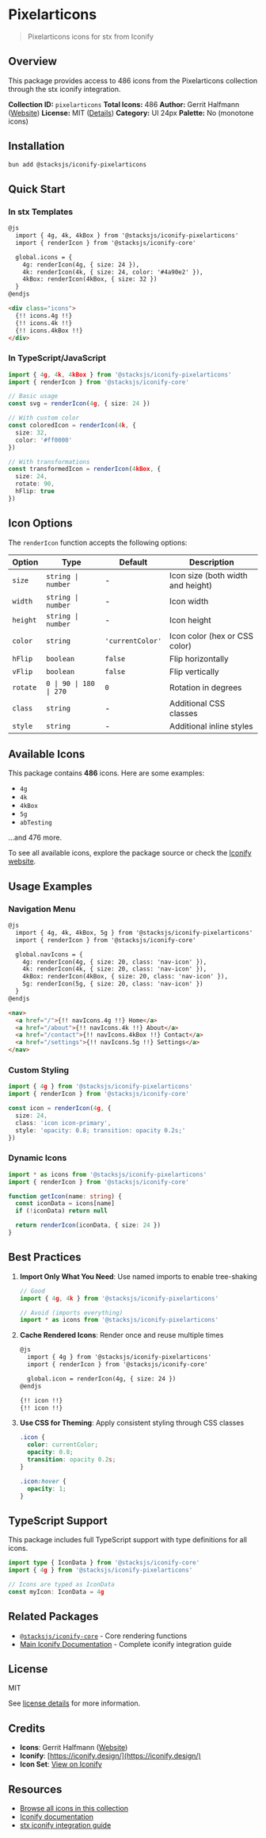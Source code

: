 # Pixelarticons

> Pixelarticons icons for stx from Iconify

## Overview

This package provides access to 486 icons from the Pixelarticons collection through the stx iconify integration.

**Collection ID:** `pixelarticons`
**Total Icons:** 486
**Author:** Gerrit Halfmann ([Website](https://github.com/halfmage/pixelarticons))
**License:** MIT ([Details](https://github.com/halfmage/pixelarticons/blob/master/LICENSE))
**Category:** UI 24px
**Palette:** No (monotone icons)

## Installation

```bash
bun add @stacksjs/iconify-pixelarticons
```

## Quick Start

### In stx Templates

```html
@js
  import { 4g, 4k, 4kBox } from '@stacksjs/iconify-pixelarticons'
  import { renderIcon } from '@stacksjs/iconify-core'

  global.icons = {
    4g: renderIcon(4g, { size: 24 }),
    4k: renderIcon(4k, { size: 24, color: '#4a90e2' }),
    4kBox: renderIcon(4kBox, { size: 32 })
  }
@endjs

<div class="icons">
  {!! icons.4g !!}
  {!! icons.4k !!}
  {!! icons.4kBox !!}
</div>
```

### In TypeScript/JavaScript

```typescript
import { 4g, 4k, 4kBox } from '@stacksjs/iconify-pixelarticons'
import { renderIcon } from '@stacksjs/iconify-core'

// Basic usage
const svg = renderIcon(4g, { size: 24 })

// With custom color
const coloredIcon = renderIcon(4k, {
  size: 32,
  color: '#ff0000'
})

// With transformations
const transformedIcon = renderIcon(4kBox, {
  size: 24,
  rotate: 90,
  hFlip: true
})
```

## Icon Options

The `renderIcon` function accepts the following options:

| Option | Type | Default | Description |
|--------|------|---------|-------------|
| `size` | `string \| number` | - | Icon size (both width and height) |
| `width` | `string \| number` | - | Icon width |
| `height` | `string \| number` | - | Icon height |
| `color` | `string` | `'currentColor'` | Icon color (hex or CSS color) |
| `hFlip` | `boolean` | `false` | Flip horizontally |
| `vFlip` | `boolean` | `false` | Flip vertically |
| `rotate` | `0 \| 90 \| 180 \| 270` | `0` | Rotation in degrees |
| `class` | `string` | - | Additional CSS classes |
| `style` | `string` | - | Additional inline styles |

## Available Icons

This package contains **486** icons. Here are some examples:

- `4g`
- `4k`
- `4kBox`
- `5g`
- `abTesting`

...and 476 more.

To see all available icons, explore the package source or check the [Iconify website](https://icon-sets.iconify.design/pixelarticons/).

## Usage Examples

### Navigation Menu

```html
@js
  import { 4g, 4k, 4kBox, 5g } from '@stacksjs/iconify-pixelarticons'
  import { renderIcon } from '@stacksjs/iconify-core'

  global.navIcons = {
    4g: renderIcon(4g, { size: 20, class: 'nav-icon' }),
    4k: renderIcon(4k, { size: 20, class: 'nav-icon' }),
    4kBox: renderIcon(4kBox, { size: 20, class: 'nav-icon' }),
    5g: renderIcon(5g, { size: 20, class: 'nav-icon' })
  }
@endjs

<nav>
  <a href="/">{!! navIcons.4g !!} Home</a>
  <a href="/about">{!! navIcons.4k !!} About</a>
  <a href="/contact">{!! navIcons.4kBox !!} Contact</a>
  <a href="/settings">{!! navIcons.5g !!} Settings</a>
</nav>
```

### Custom Styling

```typescript
import { 4g } from '@stacksjs/iconify-pixelarticons'
import { renderIcon } from '@stacksjs/iconify-core'

const icon = renderIcon(4g, {
  size: 24,
  class: 'icon icon-primary',
  style: 'opacity: 0.8; transition: opacity 0.2s;'
})
```

### Dynamic Icons

```typescript
import * as icons from '@stacksjs/iconify-pixelarticons'
import { renderIcon } from '@stacksjs/iconify-core'

function getIcon(name: string) {
  const iconData = icons[name]
  if (!iconData) return null

  return renderIcon(iconData, { size: 24 })
}
```

## Best Practices

1. **Import Only What You Need**: Use named imports to enable tree-shaking
   ```typescript
   // Good
   import { 4g, 4k } from '@stacksjs/iconify-pixelarticons'

   // Avoid (imports everything)
   import * as icons from '@stacksjs/iconify-pixelarticons'
   ```

2. **Cache Rendered Icons**: Render once and reuse multiple times
   ```html
   @js
     import { 4g } from '@stacksjs/iconify-pixelarticons'
     import { renderIcon } from '@stacksjs/iconify-core'

     global.icon = renderIcon(4g, { size: 24 })
   @endjs

   {!! icon !!}
   {!! icon !!}
   ```

3. **Use CSS for Theming**: Apply consistent styling through CSS classes
   ```css
   .icon {
     color: currentColor;
     opacity: 0.8;
     transition: opacity 0.2s;
   }

   .icon:hover {
     opacity: 1;
   }
   ```

## TypeScript Support

This package includes full TypeScript support with type definitions for all icons.

```typescript
import type { IconData } from '@stacksjs/iconify-core'
import { 4g } from '@stacksjs/iconify-pixelarticons'

// Icons are typed as IconData
const myIcon: IconData = 4g
```

## Related Packages

- [`@stacksjs/iconify-core`](../iconify-core) - Core rendering functions
- [Main Iconify Documentation](../../docs/iconify.md) - Complete iconify integration guide

## License

MIT

See [license details](https://github.com/halfmage/pixelarticons/blob/master/LICENSE) for more information.

## Credits

- **Icons**: Gerrit Halfmann ([Website](https://github.com/halfmage/pixelarticons))
- **Iconify**: [https://iconify.design/](https://iconify.design/)
- **Icon Set**: [View on Iconify](https://icon-sets.iconify.design/pixelarticons/)

## Resources

- [Browse all icons in this collection](https://icon-sets.iconify.design/pixelarticons/)
- [Iconify documentation](https://iconify.design/docs/)
- [stx iconify integration guide](../../docs/iconify.md)
